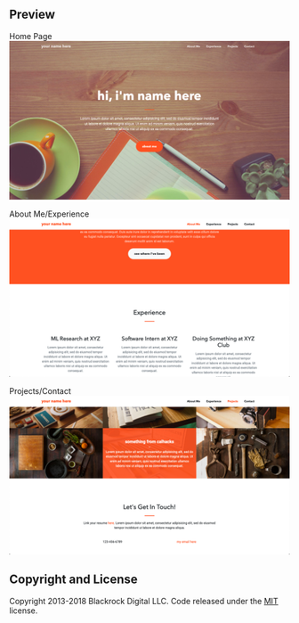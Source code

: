 ## Preview

Home Page
![Home](prev1.png)
<br/>

About Me/Experience
![About Me/Experience](prev2.png)
<br/>

Projects/Contact
![Projects](prev3.png)
<br/>

## Copyright and License

Copyright 2013-2018 Blackrock Digital LLC. Code released under the [MIT](https://github.com/BlackrockDigital/startbootstrap-creative/blob/gh-pages/LICENSE) license.
